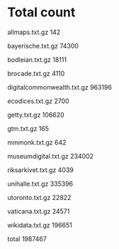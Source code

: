 # Total count

allmaps.txt.gz
142


bayerische.txt.gz
74300


bodleian.txt.gz
18111


brocade.txt.gz
4110


digitalcommonwealth.txt.gz
963196


ecodices.txt.gz
2700


getty.txt.gz
106620


gtm.txt.gz
165


mmmonk.txt.gz
642


museumdigital.txt.gz
234002


riksarkivet.txt.gz
4039


unihalle.txt.gz
335396


utoronto.txt.gz
22822


vaticana.txt.gz
24571


wikidata.txt.gz
196651


total
1987467
